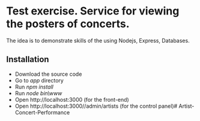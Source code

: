 Test exercise.
Service for viewing the posters of concerts.
======================

The idea is to demonstrate skills of the using Nodejs, Express, Databases.

## Installation

  - Download the source code
  - Go to *app* directory
  - Run *npm install*
  - Run *node bin\www*
  - Open http://localhost:3000 (for the front-end)
  - Open http://localhost:3000//admin/artists (for the control panel)# Artist-Concert-Performance
